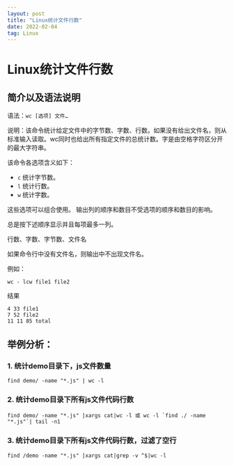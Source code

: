 ```yaml
---
layout: post
title: "Linux统计文件行数"
date: 2022-02-04
tag: Linux
---
```


# Linux统计文件行数

## 简介以及语法说明

语法：`wc [选项] 文件…`

 说明：该命令统计给定文件中的字节数、字数、行数。如果没有给出文件名，则从标准输入读取。wc同时也给出所有指定文件的总统计数。字是由空格字符区分开的最大字符串。

该命令各选项含义如下：
- `c` 统计字节数。
- `l` 统计行数。
- `w` 统计字数。

这些选项可以组合使用。
输出列的顺序和数目不受选项的顺序和数目的影响。

总是按下述顺序显示并且每项最多一列。

行数、字数、字节数、文件名

如果命令行中没有文件名，则输出中不出现文件名。

例如：

```shell
wc - lcw file1 file2
```
结果

```
4 33 file1
7 52 file2
11 11 85 total
```

## 举例分析：

### 1. 统计demo目录下，js文件数量

```shell
find demo/ -name "*.js" | wc -l
```

### 2. 统计demo目录下所有js文件代码行数

```shell
find demo/ -name "*.js" |xargs cat|wc -l 或 wc -l `find ./ -name "*.js"`| tail -n1
```

### 3. 统计demo目录下所有js文件代码行数，过滤了空行
```shell
find /demo -name "*.js" |xargs cat|grep -v ^$|wc -l
```
